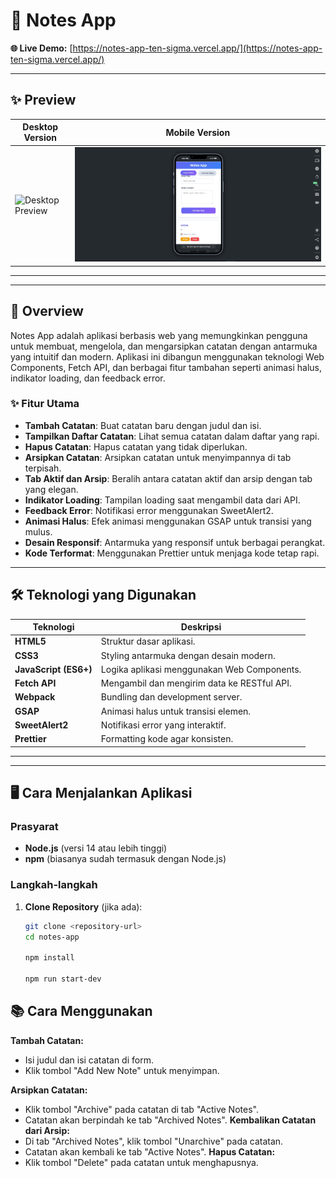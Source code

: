 # 📝 Notes App


**🌐 Live Demo:** [https://notes-app-ten-sigma.vercel.app/](https://notes-app-ten-sigma.vercel.app/)

---

## ✨ Preview

| Desktop Version | Mobile Version |
|-----------------|----------------|
| ![Desktop Preview](src/img/Desktop.jpg) | ![Mobile Preview](src/img/Mobile.jpg) |

---

---

## 🚀 Overview

Notes App adalah aplikasi berbasis web yang memungkinkan pengguna untuk membuat, mengelola, dan mengarsipkan catatan dengan antarmuka yang intuitif dan modern. Aplikasi ini dibangun menggunakan teknologi Web Components, Fetch API, dan berbagai fitur tambahan seperti animasi halus, indikator loading, dan feedback error.

### ✨ Fitur Utama

- **Tambah Catatan**: Buat catatan baru dengan judul dan isi.
- **Tampilkan Daftar Catatan**: Lihat semua catatan dalam daftar yang rapi.
- **Hapus Catatan**: Hapus catatan yang tidak diperlukan.
- **Arsipkan Catatan**: Arsipkan catatan untuk menyimpannya di tab terpisah.
- **Tab Aktif dan Arsip**: Beralih antara catatan aktif dan arsip dengan tab yang elegan.
- **Indikator Loading**: Tampilan loading saat mengambil data dari API.
- **Feedback Error**: Notifikasi error menggunakan SweetAlert2.
- **Animasi Halus**: Efek animasi menggunakan GSAP untuk transisi yang mulus.
- **Desain Responsif**: Antarmuka yang responsif untuk berbagai perangkat.
- **Kode Terformat**: Menggunakan Prettier untuk menjaga kode tetap rapi.

---

## 🛠️ Teknologi yang Digunakan

| Teknologi         | Deskripsi                              |
|-------------------|----------------------------------------|
| **HTML5**         | Struktur dasar aplikasi.              |
| **CSS3**          | Styling antarmuka dengan desain modern. |
| **JavaScript (ES6+)** | Logika aplikasi menggunakan Web Components. |
| **Fetch API**     | Mengambil dan mengirim data ke RESTful API. |
| **Webpack**       | Bundling dan development server.      |
| **GSAP**          | Animasi halus untuk transisi elemen.  |
| **SweetAlert2**   | Notifikasi error yang interaktif.     |
| **Prettier**      | Formatting kode agar konsisten.       |

---


---

## 🖥️ Cara Menjalankan Aplikasi

### Prasyarat
- **Node.js** (versi 14 atau lebih tinggi)
- **npm** (biasanya sudah termasuk dengan Node.js)

### Langkah-langkah
1. **Clone Repository** (jika ada):
   ```bash
   git clone <repository-url>
   cd notes-app
   
   npm install

   npm run start-dev

## 📚 Cara Menggunakan
**Tambah Catatan:**
- Isi judul dan isi catatan di form.
- Klik tombol "Add New Note" untuk menyimpan.

**Arsipkan Catatan:**
- Klik tombol "Archive" pada catatan di tab "Active Notes".
- Catatan akan berpindah ke tab "Archived Notes".
**Kembalikan Catatan dari Arsip:**
- Di tab "Archived Notes", klik tombol "Unarchive" pada catatan.
- Catatan akan kembali ke tab "Active Notes".
**Hapus Catatan:**
- Klik tombol "Delete" pada catatan untuk menghapusnya.

